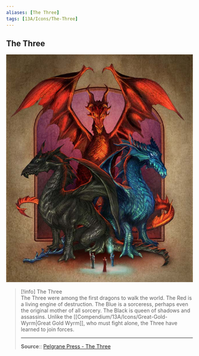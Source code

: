 ```yaml
---
aliases: [The Three]
tags: [13A/Icons/The-Three]
---
```


## The Three

![The Three|300](Compendium/13A/Icons/The-Three-image-1.jpg)

>[!info] The Three  
> The Three were among the first dragons to walk the world. The Red is a living engine of destruction. The Blue is a sorceress, perhaps even the original mother of all sorcery. The Black is queen of shadows and assassins. Unlike the [[Compendium/13A/Icons/Great-Gold-Wyrm|Great Gold Wyrm]], who must fight alone, the Three have learned to join forces.
>
> ---
>
> **Source**:: [Pelgrane Press - The Three](https://pelgranepress.com/2012/06/13/behind-the-illustration-the-three/)